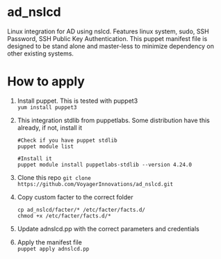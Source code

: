 # ad_nslcd
Linux integration for AD using nslcd. Features linux system, sudo, SSH Password, SSH Public Key Authentication. This puppet manifest file is designed to be stand alone and master-less to minimize dependency on other existing systems.


# How to apply
  1. Install puppet. This is tested with puppet3\
     `yum install puppet3`
     
  2. This integration stdlib from puppetlabs. Some distribution have this already, if not, install it
     ```
     #Check if you have puppet stdlib
     puppet module list
     
     #Install it
     puppet module install puppetlabs-stdlib --version 4.24.0
     ```
  3. Clone this repo
     `git clone https://github.com/VoyagerInnovations/ad_nslcd.git`
  4. Copy custom facter to the correct folder
      ```
      cp ad_nslcd/facter/* /etc/facter/facts.d/
      chmod +x /etc/facter/facts.d/*
      ```
  5. Update adnslcd.pp with the correct parameters and credentials
  6. Apply the manifest file\
     `puppet apply adnslcd.pp`
